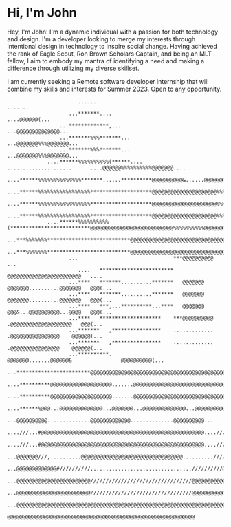 # Hi, I'm John

Hey, I'm John! I'm a dynamic individual with a passion for both technology and design. I'm a developer looking to merge my interests through intentional design in technology to inspire social change. Having achieved the rank of Eagle Scout, Ron Brown Scholars Captain, and being an MLT fellow, I aim to embody my mantra of identifying a need and making a difference through utilizing my diverse skillset.

I am currently seeking a Remote software developer internship that will combine my skills and interests for Summer 2023. Open to any opportunity.



                           .......                                                             .......                          
                        ...*******....                                                     ....@@@@@@(...                       
                     ...*************,...                                               ...@@@@@@@@@@@@@@...                    
                     ...*******%%%*******...                                         ...@@@@@@@%%%@@@@@@@...                    
                     ...*******%%%*******...                                         ...@@@@@@@%%%@@@@@@@...                    
                 ....******%%%%%%%%%%(******....      .....................      ....@@@@@@%%%%%%%%%%@@@@@@@....                
                 ....******%%%%%%%%%%%%%%*******......**********@@@@@@@@@@&......@@@@@@@%%%%%%%%%%%%%@@@@@@@....                
                 ....******%%%%%%%%%%%%%%%%%********************@@@@@@@@@@@@@@@@@@@@@%%%%%%%%%%%%%%%%@@@@@@@....                
                 ....******%%%%%%%%%%%%%%%%%********************@@@@@@@@@@@@@@@@@@@@@%%%%%%%%%%%%%%%%@@@@@@@....                
                 ....******%%%%%%%%%%%%%%%%%********************@@@@@@@@@@@@@@@@@@@@@%%%%%%%%%%%%%%%%@@@@@@@....                
                 ....******%%%%%%%%%%(**************************@@@@@@@@@@@@@@@@@@@@@@@@@@@%%%%%%%%%%@@@@@@@....                
                     ...***%%%%%%%***************************@@@@@@@@@@@@@@@@@@@@@@@@@@@@@@@@@@%%%%%%@@@@...                    
                     ...***%%%%%%%***************************@@@@@@@@@@@@@@@@@@@@@@@@@@@@@@@@@@%%%%%%@@@@...                    
                        ...                               ***@@@@@@@@@@                               ...                       
                           ....   ************************             @@@@@@@@@@@@@@@@@@@@@@@@   ....                          
                        ...****   *******..........*******   @@@@@@@   @@@@@@@..........@@@@@@@   @@@(...                       
                        ...****   *******..........*******   @@@@@@@   @@@@@@@..........@@@@@@@   @@@(...                       
                        ...****   ***,...**********...****   @@@@@@@   @@@&...@@@@@@@@@@...@@@@   @@@(...                       
                        ...****   ********************    ***@@@@@@@@@@   .@@@@@@@@@@@@@@@@@@@@   @@@(...                       
                        ...*******   ,****************    .............   .@@@@@@@@@@@@@@@@    @@@@@@(...                       
                        ...*******   ,****************    .............   .@@@@@@@@@@@@@@@@    @@@@@@(...                       
                        ...**********.                @@@@@@@.......@@@@@@&                @@@@@@@@@@(...                       
                        ...************************@@@@@@@@@@@@@@@@@@@@@@@@@@@@@@@@@@@@@@@@@@@@@@@@@@(...                       
                           ....**********@@@@@@@@@@@@@@@@@@@@.......@@@@@@@@@@@@@@@@@@@@@@@@@@@@@@....                          
                           ....**********@@@@@@@@@@@@@@@@@@@@.......@@@@@@@@@@@@@@@@@@@@@@@@@@@@@@....                          
                           ....******%@@@...@@@@@@@@@@@@@@...@@@@@@@...@@@@@@@@@@@@@@...@@@@@@@@@@....                          
                               ...@@@@@@@@@@..............@@@@@@@@@@@@@..............@@@@@@@@@@...                              
                           ....///...#@@@@@@@@@@@@@@@@@@@@@@@@@@@@@@@@@@@@@@@@@@@@@@@@@@@@@....///....                          
                           ....///...#@@@@@@@@@@@@@@@@@@@@@@@@@@@@@@@@@@@@@@@@@@@@@@@@@@@@@....///....                          
                        ...@@@@@@@///,..........@@@@@@@@@@@@@@@@@@@@@@@@@@@@@@@@@..........////@@@@@@(...                       
                     ...@@@@@@@@@@@@@#//////////.................................//////////@@@@@@@@@@@@@@...                    
                     ...@@@@@@@@@@@@@@@@@@@@@@@@/////////////////////////////////@@@@@@@@@@@@@@@@@@@@@@@@...                    
                     ...@@@@@@@@@@@@@@@@@@@@@@@@/////////////////////////////////@@@@@@@@@@@@@@@@@@@@@@@@...                    
                     ...@@@@@@@@@@@@@@@@@@@@@@@@@@@@@@@@@@@@@@@@@@@@@@@@@@@@@@@@@@@@@@@@@@@@@@@@@@@@@@@@@...                    
                                  @@@@@@@@@@@@@@@@@@@@@@@@@@@@@@@@@@@@@@@@@@@@@@@@@@@@@@@@@@@@@                                 

